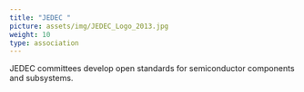 ```yaml
---
title: "JEDEC "
picture: assets/img/JEDEC_Logo_2013.jpg
weight: 10
type: association
---
```


JEDEC committees develop open standards for semiconductor components and subsystems.